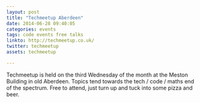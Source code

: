 ```yaml
---
layout: post
title: "Techmeetup Aberdeen"
date: 2014-06-28 09:40:05
categories: events
tags: code events free talks
linkto: http://techmeetup.co.uk/
twitter: techmeetup 
assets: techmeetup

---
```


Techmeetup is held on the third Wednesday of the month at the Meston Building in old Aberdeen. Topics tend towards the tech / code / maths end of the spectrum. Free to attend, just turn up and tuck into some pizza and beer.

